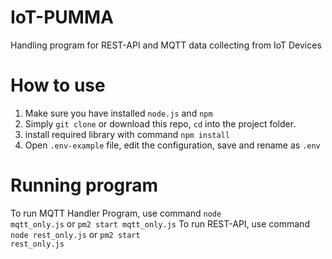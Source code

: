 # IoT-PUMMA
Handling program for REST-API and MQTT data collecting from IoT Devices

# How to use
1. Make sure you have installed <code>node.js</code> and <code>npm</code>
2. Simply <code>git clone</code> or download this repo, <code>cd</code> into the project folder.
3. install required library with command <code>npm install</code>
4. Open <code>.env-example</code> file, edit the configuration, save and rename as <code>.env</code>

# Running program
To run MQTT Handler Program, use command <code>node mqtt_only.js</code> or <code>pm2 start mqtt_only.js</code>
To run REST-API, use command <code>node rest_only.js</code> or <code>pm2 start rest_only.js</code>

